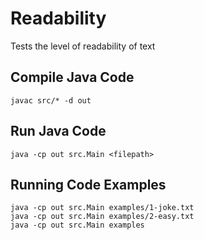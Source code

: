 # Readability
Tests the level of readability of text

## Compile Java Code
    javac src/* -d out

## Run Java Code 
    java -cp out src.Main <filepath>

## Running Code Examples 
    java -cp out src.Main examples/1-joke.txt
    java -cp out src.Main examples/2-easy.txt
    java -cp out src.Main examples

